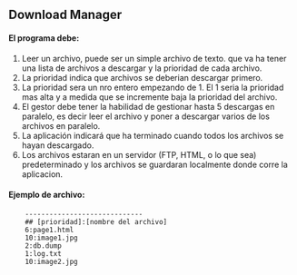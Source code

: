 Download Manager
-

#### El programa debe:

1. Leer un archivo, puede ser un simple archivo de texto. que va ha tener una lista de archivos a descargar y la prioridad de cada archivo.
2. La prioridad indica que archivos se deberian descargar primero.
3. La prioridad sera un nro entero empezando de 1. El 1 seria la prioridad mas alta y a medida que se incremente baja la prioridad del archivo.
4. El gestor debe tener la habilidad de gestionar hasta 5 descargas en paralelo, es decir leer el archivo y poner a descargar varios de los archivos en paralelo.
5. La aplicación indicará que ha terminado cuando todos los archivos se hayan descargado.
6. Los archivos estaran en un servidor (FTP, HTML, o lo que sea) predeterminado y los archivos se guardaran localmente donde corre la aplicacion.



#### Ejemplo de archivo:

```
    -----------------------------
    ## [prioridad]:[nombre del archivo]
    6:page1.html
    10:image1.jpg
    2:db.dump
    1:log.txt
    10:image2.jpg
```
